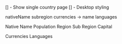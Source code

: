 [] - Show single country page
[] - Desktop styling

nativeName
subregion
currencies -> name
languages


Native Name
Population
Region
Sub Region
Capital

Currencies
Languages

